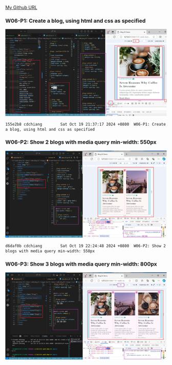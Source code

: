 [My Github URL](https://github.com/JonasReinhard0427/1131-sweb-demo-93)


### W06-P1: Create a blog, using html and css as specified

![](w06-p1.png)
```
155e2b8 cdchiang        Sat Oct 19 21:37:17 2024 +0800  W06-P1: Create a blog, using html and css as specified
```

### W06-P2: Show 2 blogs with media query min-width: 550px

![](w06-p2.png)
```
d6daf0b cdchiang        Sat Oct 19 22:24:48 2024 +0800  W06-P2: Show 2 blogs with media query min-width: 550px
```

### W06-P3: Show 3 blogs with media query min-width: 800px

![](w06-p3.png)
```

```
